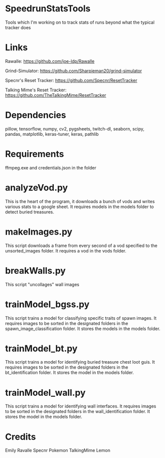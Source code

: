 # SpeedrunStatsTools
Tools which I'm working on to track stats of runs beyond what the typical tracker does

# Links
Rawalle: https://github.com/joe-ldp/Rawalle

Grind-Simulator: https://github.com/Sharpieman20/grind-simulator

Specnr's Reset Tracker: https://github.com/Specnr/ResetTracker

Talking Mime's Reset Tracker: https://github.com/TheTalkingMime/ResetTracker


# Dependencies
pillow, tensorflow, numpy, cv2, pygsheets, twitch-dl, seaborn, scipy, pandas, matplotlib, keras-tuner, keras, pathlib

# Requirements
ffmpeg.exe and credentials.json in the folder

# analyzeVod.py
This is the heart of the program, it downloads a bunch of vods and writes various stats to a google sheet. It requires models in the models folder to detect buried treasures.

# makeImages.py
This script downloads a frame from every second of a vod specified to the unsorted_images folder. It requires a vod in the vods folder.

# breakWalls.py
This script "uncollages" wall images

# trainModel_bgss.py 
This script trains a model for classifying specific traits of spawn images. It requires images to be sorted in the designated folders in the spawn_image_classification folder. It stores the models in the models folder.

# trainModel_bt.py
This script trains a model for identifying buried treasure chest loot guis. It requires images to be sorted in the designated folders in the bt_identification folder. It stores the model in the models folder.

# trainModel_wall.py
This script trains a model for identifying wall interfaces. It requires images to be sorted in the designated folders in the wall_identification folder. It stores the model in the models folder.

# Credits
Emily
Ravalle
Specnr
Pokemon
TalkingMime
Lemon
